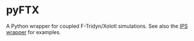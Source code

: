 # pyFTX

A Python wrapper for coupled F-Tridyn/Xolotl simulations. See also the [IPS wrapper](https://github.com/ORNL-Fusion/ips-examples/tree/master/iterative-xolotlFT) for examples.
